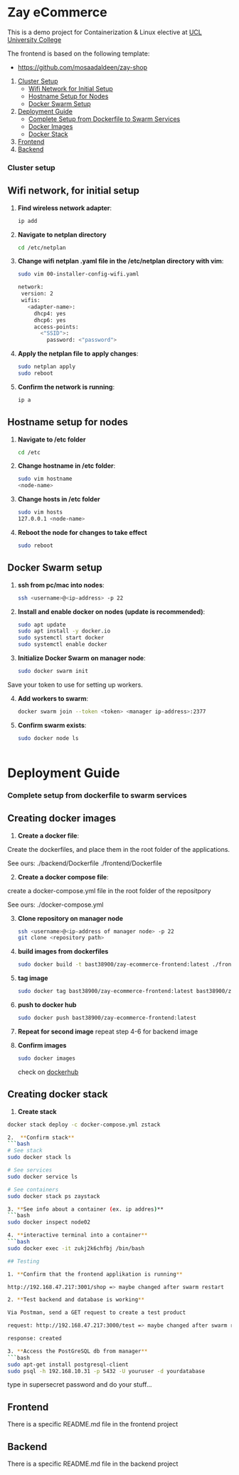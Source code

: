 # Zay eCommerce

This is a demo project for Containerization & Linux elective at [UCL University College](https://ucl.dk)

The frontend is based on the following template:

* https://github.com/mosaadaldeen/zay-shop

1. [Cluster Setup](#cluster-setup)
   - [Wifi Network for Initial Setup](#wifi-network-for-initial-setup)
   - [Hostname Setup for Nodes](#hostname-setup-for-nodes)
   - [Docker Swarm Setup](#docker-swarm-setup)
2. [Deployment Guide](#Deployment-guide)
   - [Complete Setup from Dockerfile to Swarm Services](#complete-setup-from-dockerfile-to-swarm-services)
   - [Docker Images](#docker-images)
   - [Docker Stack](#docker-stack)
3. [Frontend](#frontend)
4. [Backend](#backend)

### Cluster setup

## Wifi network, for initial setup

1. **Find wireless network adapter**: 
   ```bash
   ip add

2. **Navigate to netplan directory**
   ```bash
   cd /etc/netplan

3. **Change wifi netplan .yaml file in the /etc/netplan directory with vim**: 
   ```bash
   sudo vim 00-installer-config-wifi.yaml

   network:
    version: 2
    wifis:
      <adapter-name>:
        dhcp4: yes
        dhcp6: yes
        access-points:
          <"SSID">:
            password: <"password">

3. **Apply the netplan file to apply changes**: 
   ```bash
   sudo netplan apply
   sudo reboot

4. **Confirm the network is running**:
   ```bash
   ip a


## Hostname setup for nodes

1. **Navigate to /etc folder**
   ```bash
   cd /etc

2. **Change hostname in /etc folder**: 
   ```bash
   sudo vim hostname
   <node-name>

3. **Change hosts in /etc folder**
   ```bash
   sudo vim hosts
   127.0.0.1 <node-name>

4. **Reboot the node for changes to take effect**
   ```bash
   sudo reboot


## Docker Swarm setup

1. **ssh from pc/mac into nodes**: 
   ```bash
   ssh <username>@<ip-address> -p 22

2. **Install and enable docker on nodes (update is recommended)**:
   ```bash
   sudo apt update
   sudo apt install -y docker.io 
   sudo systemctl start docker
   sudo systemctl enable docker

3. **Initialize Docker Swarm on manager node**: 
   ```bash
   sudo docker swarm init

Save your token to use for setting up workers.

4. **Add workers to swarm**:
   ```bash
   docker swarm join --token <token> <manager ip-address>:2377

5. **Confirm swarm exists**:
   ```bash
   sudo docker node ls



# Deployment Guide

### Complete setup from dockerfile to swarm services

## Creating docker images

1. **Create a docker file**:

Create the dockerfiles, and place them in the root folder of the applications.

See ours:
./backend/Dockerfile
./frontend/Dockerfile

2. **Create a docker compose file**:

create a docker-compose.yml file in the root folder of the repositpory

See ours:
./docker-compose.yml

3. **Clone repository on manager node**
   ```bash
   ssh <username>@<ip-address of manager node> -p 22
   git clone <repository path>

4. **build images from dockerfiles**
   ```bash
   sudo docker build -t bast38900/zay-ecommerce-frontend:latest ./frontend

5. **tag image**
   ```bash
   sudo docker tag bast38900/zay-ecommerce-frontend:latest bast38900/zay-ecommerce-frontend:latest

6. **push to docker hub**
   ```bash
   sudo docker push bast38900/zay-ecommerce-frontend:latest

7. **Repeat for second image**
   repeat step 4-6 for backend image

8. **Confirm images**
   ```bash
   sudo docker images
   ```

   check on [dockerhub](https://hub.docker.com/)

## Creating docker stack

1.  **Create stack**
   ```bash
   docker stack deploy -c docker-compose.yml zstack

2.  **Confirm stack**
   ```bash
   # See stack
   sudo docker stack ls
   
   # See services
   sudo docker service ls

   # See containers
   sudo docker stack ps zaystack

3. **See info about a container (ex. ip addres)**
   ```bash
   sudo docker inspect node02

4. **interactive terminal into a container**
   ```bash
   sudo docker exec -it zukj2k6chfbj /bin/bash

## Testing

1. **Confirm that the frontend applikation is running**

http://192.168.47.217:3001/shop => maybe changed after swarm restart

2. **Test backend and database is working**

Via Postman, send a GET request to create a test product

request: http://192.168.47.217:3000/test => maybe changed after swarm restart

response: created

3. **Access the PostGreSQL db from manager**
   ```bash
   sudo apt-get install postgresql-client
   sudo psql -h 192.168.10.31 -p 5432 -U youruser -d yourdatabase
   ````

type in supersecret password and do your stuff...

## Frontend

There is a specific README.md file in the frontend project

## Backend

There is a specific README.md file in the backend project
